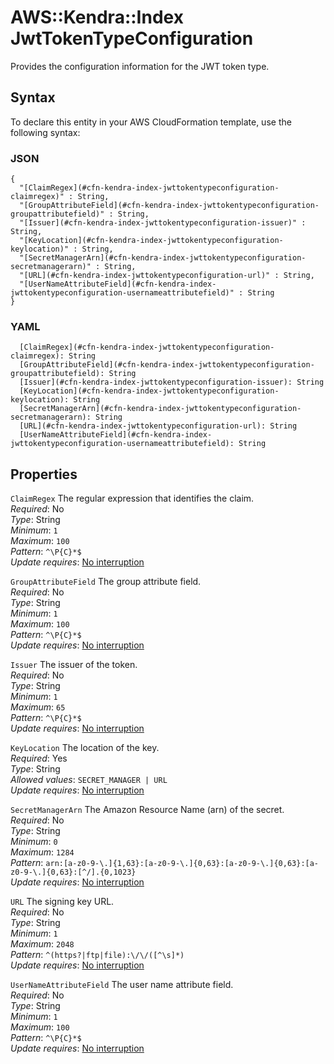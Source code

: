 # AWS::Kendra::Index JwtTokenTypeConfiguration<a name="aws-properties-kendra-index-jwttokentypeconfiguration"></a>

Provides the configuration information for the JWT token type\.

## Syntax<a name="aws-properties-kendra-index-jwttokentypeconfiguration-syntax"></a>

To declare this entity in your AWS CloudFormation template, use the following syntax:

### JSON<a name="aws-properties-kendra-index-jwttokentypeconfiguration-syntax.json"></a>

```
{
  "[ClaimRegex](#cfn-kendra-index-jwttokentypeconfiguration-claimregex)" : String,
  "[GroupAttributeField](#cfn-kendra-index-jwttokentypeconfiguration-groupattributefield)" : String,
  "[Issuer](#cfn-kendra-index-jwttokentypeconfiguration-issuer)" : String,
  "[KeyLocation](#cfn-kendra-index-jwttokentypeconfiguration-keylocation)" : String,
  "[SecretManagerArn](#cfn-kendra-index-jwttokentypeconfiguration-secretmanagerarn)" : String,
  "[URL](#cfn-kendra-index-jwttokentypeconfiguration-url)" : String,
  "[UserNameAttributeField](#cfn-kendra-index-jwttokentypeconfiguration-usernameattributefield)" : String
}
```

### YAML<a name="aws-properties-kendra-index-jwttokentypeconfiguration-syntax.yaml"></a>

```
  [ClaimRegex](#cfn-kendra-index-jwttokentypeconfiguration-claimregex): String
  [GroupAttributeField](#cfn-kendra-index-jwttokentypeconfiguration-groupattributefield): String
  [Issuer](#cfn-kendra-index-jwttokentypeconfiguration-issuer): String
  [KeyLocation](#cfn-kendra-index-jwttokentypeconfiguration-keylocation): String
  [SecretManagerArn](#cfn-kendra-index-jwttokentypeconfiguration-secretmanagerarn): String
  [URL](#cfn-kendra-index-jwttokentypeconfiguration-url): String
  [UserNameAttributeField](#cfn-kendra-index-jwttokentypeconfiguration-usernameattributefield): String
```

## Properties<a name="aws-properties-kendra-index-jwttokentypeconfiguration-properties"></a>

`ClaimRegex` <a name="cfn-kendra-index-jwttokentypeconfiguration-claimregex"></a>
The regular expression that identifies the claim\.  
_Required_: No  
_Type_: String  
_Minimum_: `1`  
_Maximum_: `100`  
_Pattern_: `^\P{C}*$`  
_Update requires_: [No interruption](https://docs.aws.amazon.com/AWSCloudFormation/latest/UserGuide/using-cfn-updating-stacks-update-behaviors.html#update-no-interrupt)

`GroupAttributeField` <a name="cfn-kendra-index-jwttokentypeconfiguration-groupattributefield"></a>
The group attribute field\.  
_Required_: No  
_Type_: String  
_Minimum_: `1`  
_Maximum_: `100`  
_Pattern_: `^\P{C}*$`  
_Update requires_: [No interruption](https://docs.aws.amazon.com/AWSCloudFormation/latest/UserGuide/using-cfn-updating-stacks-update-behaviors.html#update-no-interrupt)

`Issuer` <a name="cfn-kendra-index-jwttokentypeconfiguration-issuer"></a>
The issuer of the token\.  
_Required_: No  
_Type_: String  
_Minimum_: `1`  
_Maximum_: `65`  
_Pattern_: `^\P{C}*$`  
_Update requires_: [No interruption](https://docs.aws.amazon.com/AWSCloudFormation/latest/UserGuide/using-cfn-updating-stacks-update-behaviors.html#update-no-interrupt)

`KeyLocation` <a name="cfn-kendra-index-jwttokentypeconfiguration-keylocation"></a>
The location of the key\.  
_Required_: Yes  
_Type_: String  
_Allowed values_: `SECRET_MANAGER | URL`  
_Update requires_: [No interruption](https://docs.aws.amazon.com/AWSCloudFormation/latest/UserGuide/using-cfn-updating-stacks-update-behaviors.html#update-no-interrupt)

`SecretManagerArn` <a name="cfn-kendra-index-jwttokentypeconfiguration-secretmanagerarn"></a>
The Amazon Resource Name \(arn\) of the secret\.  
_Required_: No  
_Type_: String  
_Minimum_: `0`  
_Maximum_: `1284`  
_Pattern_: `arn:[a-z0-9-\.]{1,63}:[a-z0-9-\.]{0,63}:[a-z0-9-\.]{0,63}:[a-z0-9-\.]{0,63}:[^/].{0,1023}`  
_Update requires_: [No interruption](https://docs.aws.amazon.com/AWSCloudFormation/latest/UserGuide/using-cfn-updating-stacks-update-behaviors.html#update-no-interrupt)

`URL` <a name="cfn-kendra-index-jwttokentypeconfiguration-url"></a>
The signing key URL\.  
_Required_: No  
_Type_: String  
_Minimum_: `1`  
_Maximum_: `2048`  
_Pattern_: `^(https?|ftp|file):\/\/([^\s]*)`  
_Update requires_: [No interruption](https://docs.aws.amazon.com/AWSCloudFormation/latest/UserGuide/using-cfn-updating-stacks-update-behaviors.html#update-no-interrupt)

`UserNameAttributeField` <a name="cfn-kendra-index-jwttokentypeconfiguration-usernameattributefield"></a>
The user name attribute field\.  
_Required_: No  
_Type_: String  
_Minimum_: `1`  
_Maximum_: `100`  
_Pattern_: `^\P{C}*$`  
_Update requires_: [No interruption](https://docs.aws.amazon.com/AWSCloudFormation/latest/UserGuide/using-cfn-updating-stacks-update-behaviors.html#update-no-interrupt)
